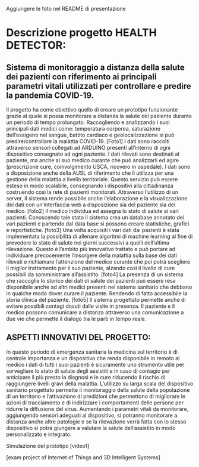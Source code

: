 Aggiungere le foto nel README di presentazione

# Descrizione progetto HEALTH DETECTOR:
## Sistema di monitoraggio a distanza della salute dei pazienti con riferimento ai principali parametri vitali utilizzati per controllare e predire la pandemia COVID-19.

Il progetto ha come obiettivo quello di creare un prototipo funzionante grazie al quale si possa monitorare a distanza la salute del paziente durante un periodo di tempo prolungato. 
Raccogliendo e analizzando i suoi principali dati medici come: temperatura corporea, saturazione dell’ossigeno nel sangue, battito cardiaco e geolocalizzazione si può predire/controllare la malattia COVID-19. [Foto1]
I dati sono raccolti attraverso sensori collegati ad ARDUINO presenti all’interno di ogni dispositivo consegnato ad ogni paziente.  I dati rilevati sono destinati al paziente, ma anche al suo medico curante che può analizzarli ed agire (prescrizione cure, coinvolgimento USCA, ricovero in ospedale). I dati sono a disposizione anche della AUSL di riferimento che li utilizza per una gestione della malattia a livello territoriale. 
Questo servizio può essere esteso in modo scalabile, consegnando i dispositivi alla cittadinanza costruendo così la rete di pazienti monitorati. 
Attraverso l’utilizzo di un server, il sistema rende possibile anche l’elaborazione e la visualizzazione dei dati con un’interfaccia web a disposizione sia del paziente sia del medico. [foto2]
Il medico individua ed assegna lo stato di salute ai vari pazienti. Conoscendo tale stato il sistema crea un database annotato dei vari pazienti e partendo dal data base si possono creare statistiche, grafici e reportistiche. [foto3]
Una volta acquisiti i vari dati dai pazienti è stata implementata la possibilità di allenare algoritmi di machine learning al fine di prevedere lo stato di salute nei giorni successivi a quelli dell’ultima rilevazione. Questo è l’ambito più innovativo trattato e può portare ad individuare precocemente l’insorgere della malattia sulla base dei dati rilevati e richiamare l’attenzione del medico curante che poi potrà scegliere il miglior trattamento per il suo paziente, alzando così il livello di cure	possibili da somministrare all’assistito. [foto4]
La presenza di un sistema che raccoglie lo storico dei dati di salute dei pazienti può essere resa disponibile anche ad altri medici presenti nel sistema sanitario che debbano in qualche modo dover curare il paziente. Rendendo di fatto accessibile la storia clinica del paziente. [foto5]
Il sistema progettato permette anche di evitare possibili contagi dovuti dalle visite in presenza. Il paziente e il medico possono comunicare a distanza attraverso una comunicazione a due vie che permette il dialogo tra le parti in tempo reale. 
 
## ASPETTI INNOVATIVI DEL PROGETTO: 
In questo periodo di emergenza sanitaria la medicina sul territorio è di centrale importanza e un dispositivo che renda disponibile in remoto al medico i dati di tutti i suoi pazienti è sicuramente uno strumento utile per sorvegliare lo stato di salute degli assistiti e in caso di contagio per anticipare il più presto la diagnosi e le cure riducendo il rischio di raggiungere livelli gravi della malattia. 
L’utilizzo su larga scala del dispositivo sanitario progettato permette il monitoraggio della salute della popolazione di un territorio e l’attivazione di predizioni che permettono di migliorare le azioni di tracciamento e di indirizzare i comportamenti delle persone per ridurre la diffusione del virus. 
Aumentando i parametri vitali da monitorare, aggiungendo sensori adeguati al dispositivo, si potranno monitorare a distanza anche altre patologie e se la rilevazione verrà fatta con lo stesso dispositivo si potrà giungere a valutare la salute dell’assistito in modo personalizzato e integrato.

Simulazione del prototipo [video1]

[exam project of Internet of Things and 3D Intelligent Systems]

